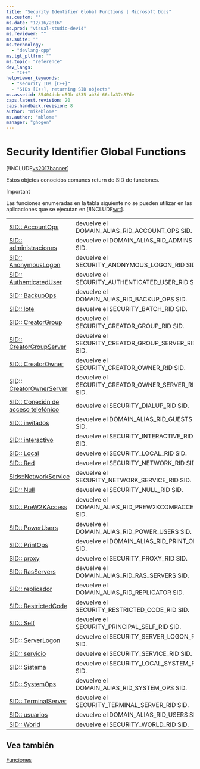 ```yaml
---
title: "Security Identifier Global Functions | Microsoft Docs"
ms.custom: ""
ms.date: "12/16/2016"
ms.prod: "visual-studio-dev14"
ms.reviewer: ""
ms.suite: ""
ms.technology: 
  - "devlang-cpp"
ms.tgt_pltfrm: ""
ms.topic: "reference"
dev_langs: 
  - "C++"
helpviewer_keywords: 
  - "security IDs [C++]"
  - "SIDs [C++], returning SID objects"
ms.assetid: 85404dcb-c59b-4535-ab3d-66cfa37e87de
caps.latest.revision: 20
caps.handback.revision: 8
author: "mikeblome"
ms.author: "mblome"
manager: "ghogen"
---
```

# Security Identifier Global Functions
[!INCLUDE[vs2017banner](../../assembler/inline/includes/vs2017banner.md)]

Estos objetos conocidos comunes return de SID de funciones.  
  
> [!IMPORTANT]
>  Las funciones enumeradas en la tabla siguiente no se pueden utilizar en las aplicaciones que se ejecutan en [!INCLUDE[wrt](../../atl/reference/includes/wrt_md.md)].  
  
|||  
|-|-|  
|[SID:: AccountOps](../Topic/Sids::AccountOps.md)|devuelve el DOMAIN\_ALIAS\_RID\_ACCOUNT\_OPS SID.|  
|[SID:: administraciones](../Topic/Sids::Admins.md)|devuelve el DOMAIN\_ALIAS\_RID\_ADMINS SID.|  
|[SID:: AnonymousLogon](../Topic/Sids::AnonymousLogon.md)|devuelve el SECURITY\_ANONYMOUS\_LOGON\_RID SID.|  
|[SID:: AuthenticatedUser](../Topic/Sids::AuthenticatedUser.md)|devuelve el SECURITY\_AUTHENTICATED\_USER\_RID SID.|  
|[SID:: BackupOps](../Topic/Sids::BackupOps.md)|devuelve el DOMAIN\_ALIAS\_RID\_BACKUP\_OPS SID.|  
|[SID:: lote](../Topic/Sids::Batch.md)|devuelve el SECURITY\_BATCH\_RID SID.|  
|[SID:: CreatorGroup](../Topic/Sids::CreatorGroup.md)|devuelve el SECURITY\_CREATOR\_GROUP\_RID SID.|  
|[SID:: CreatorGroupServer](../Topic/Sids::CreatorGroupServer.md)|devuelve el SECURITY\_CREATOR\_GROUP\_SERVER\_RID SID.|  
|[SID:: CreatorOwner](../Topic/Sids::CreatorOwner.md)|devuelve el SECURITY\_CREATOR\_OWNER\_RID SID.|  
|[SID:: CreatorOwnerServer](../Topic/Sids::CreatorOwnerServer.md)|devuelve el SECURITY\_CREATOR\_OWNER\_SERVER\_RID SID.|  
|[SID:: Conexión de acceso telefónico](../Topic/Sids::Dialup.md)|devuelve el SECURITY\_DIALUP\_RID SID.|  
|[SID:: invitados](../Topic/Sids::Guests.md)|devuelve el DOMAIN\_ALIAS\_RID\_GUESTS SID.|  
|[SID:: interactivo](../Topic/Sids::Interactive.md)|devuelve el SECURITY\_INTERACTIVE\_RID SID.|  
|[SID:: Local](../Topic/Sids::Local.md)|devuelve el SECURITY\_LOCAL\_RID SID.|  
|[SID:: Red](../Topic/Sids::Network.md)|devuelve el SECURITY\_NETWORK\_RID SID.|  
|[Sids::NetworkService](../Topic/Sids::NetworkService.md)|devuelve el SECURITY\_NETWORK\_SERVICE\_RID SID.|  
|[SID:: Null](../Topic/Sids::Null.md)|devuelve el SECURITY\_NULL\_RID SID.|  
|[SID:: PreW2KAccess](../Topic/Sids::PreW2KAccess.md)|devuelve el DOMAIN\_ALIAS\_RID\_PREW2KCOMPACCESS SID.|  
|[SID:: PowerUsers](../Topic/Sids::PowerUsers.md)|devuelve el DOMAIN\_ALIAS\_RID\_POWER\_USERS SID.|  
|[SID:: PrintOps](../Topic/Sids::PrintOps.md)|devuelve el DOMAIN\_ALIAS\_RID\_PRINT\_OPS SID.|  
|[SID:: proxy](../Topic/Sids::Proxy.md)|devuelve el SECURITY\_PROXY\_RID SID.|  
|[SID:: RasServers](../Topic/Sids::RasServers.md)|devuelve el DOMAIN\_ALIAS\_RID\_RAS\_SERVERS SID.|  
|[SID:: replicador](../Topic/Sids::Replicator.md)|devuelve el DOMAIN\_ALIAS\_RID\_REPLICATOR SID.|  
|[SID:: RestrictedCode](../Topic/Sids::RestrictedCode.md)|devuelve el SECURITY\_RESTRICTED\_CODE\_RID SID.|  
|[SID:: Self](../Topic/Sids::Self.md)|devuelve el SECURITY\_PRINCIPAL\_SELF\_RID SID.|  
|[SID:: ServerLogon](../Topic/Sids::ServerLogon.md)|devuelve el SECURITY\_SERVER\_LOGON\_RID SID.|  
|[SID:: servicio](../Topic/Sids::Service.md)|devuelve el SECURITY\_SERVICE\_RID SID.|  
|[SID:: Sistema](../Topic/Sids::System.md)|devuelve el SECURITY\_LOCAL\_SYSTEM\_RID SID.|  
|[SID:: SystemOps](../Topic/Sids::SystemOps.md)|devuelve el DOMAIN\_ALIAS\_RID\_SYSTEM\_OPS SID.|  
|[SID:: TerminalServer](../Topic/Sids::TerminalServer.md)|devuelve el SECURITY\_TERMINAL\_SERVER\_RID SID.|  
|[SID:: usuarios](../Topic/Sids::Users.md)|devuelve el DOMAIN\_ALIAS\_RID\_USERS SID.|  
|[SID:: World](../Topic/Sids::World.md)|devuelve el SECURITY\_WORLD\_RID SID.|  
  
## Vea también  
 [Funciones](../../atl/reference/atl-functions.md)